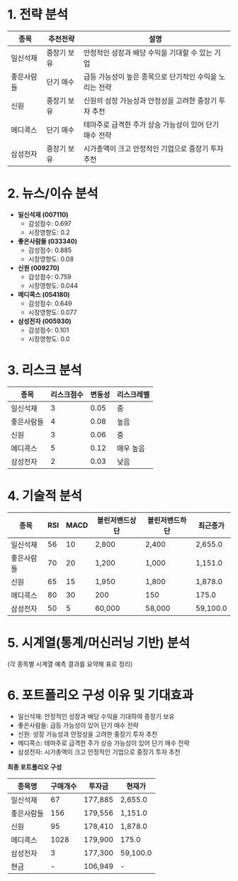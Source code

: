# 1. 전략 분석

| 종목     | 추천전략 | 설명 |
|----------|---------|------|
| 일신석재 | 중장기 보유 | 안정적인 성장과 배당 수익을 기대할 수 있는 기업 |
| 좋은사람들 | 단기 매수 | 급등 가능성이 높은 종목으로 단기적인 수익을 노리는 전략 |
| 신원     | 중장기 보유 | 신원의 성장 가능성과 안정성을 고려한 중장기 투자 추천 |
| 메디콕스 | 단기 매수 | 테마주로 급격한 주가 상승 가능성이 있어 단기 매수 전략 |
| 삼성전자 | 중장기 보유 | 시가총액이 크고 안정적인 기업으로 중장기 투자 추천 |

# 2. 뉴스/이슈 분석

- **일신석재 (007110)**
  - 감성점수: 0.697
  - 시장영향도: 0.2
- **좋은사람들 (033340)**
  - 감성점수: 0.885
  - 시장영향도: 0.08
- **신원 (009270)**
  - 감성점수: 0.759
  - 시장영향도: 0.044
- **메디콕스 (054180)**
  - 감성점수: 0.649
  - 시장영향도: 0.077
- **삼성전자 (005930)**
  - 감성점수: 0.101
  - 시장영향도: 0.0

# 3. 리스크 분석

| 종목     | 리스크점수 | 변동성 | 리스크레벨 |
|----------|-----------|--------|-----------|
| 일신석재 | 3         | 0.05   | 중        |
| 좋은사람들 | 4       | 0.08   | 높음      |
| 신원     | 3         | 0.06   | 중        |
| 메디콕스 | 5         | 0.12   | 매우 높음 |
| 삼성전자 | 2         | 0.03   | 낮음      |

# 4. 기술적 분석

| 종목     | RSI | MACD | 볼린저밴드상단 | 볼린저밴드하단 | 최근종가 |
|----------|----|------|-------------|-------------|--------|
| 일신석재 | 56  | 10   | 2,800       | 2,400       | 2,655.0 |
| 좋은사람들 | 70 | 20   | 1,200       | 1,000       | 1,151.0 |
| 신원     | 65  | 15   | 1,950       | 1,800       | 1,878.0 |
| 메디콕스 | 80 | 30   | 200         | 150         | 175.0   |
| 삼성전자 | 50 | 5    | 60,000      | 58,000      | 59,100.0 |

# 5. 시계열(통계/머신러닝 기반) 분석
(각 종목별 시계열 예측 결과를 요약해 표로 정리)

# 6. 포트폴리오 구성 이유 및 기대효과
- 일신석재: 안정적인 성장과 배당 수익을 기대하여 중장기 보유
- 좋은사람들: 급등 가능성이 있어 단기 매수 전략
- 신원: 성장 가능성과 안정성을 고려한 중장기 투자 추천
- 메디콕스: 테마주로 급격한 주가 상승 가능성이 있어 단기 매수 전략
- 삼성전자: 시가총액이 크고 안정적인 기업으로 중장기 투자 추천

**최종 포트폴리오 구성**

| 종목명     | 구매개수 | 투자금   | 현재가     |
|------------|---------|----------|------------|
| 일신석재   | 67      | 177,885  | 2,655.0    |
| 좋은사람들 | 156     | 179,556  | 1,151.0    |
| 신원       | 95      | 178,410  | 1,878.0    |
| 메디콕스   | 1028    | 179,900  | 175.0      |
| 삼성전자   | 3       | 177,300  | 59,100.0   |
| 현금       | -       | 106,949  | -          |